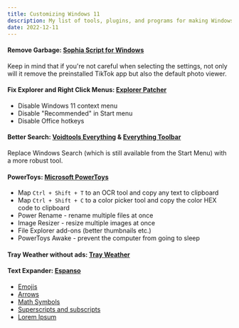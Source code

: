 ```yaml
---
title: Customizing Windows 11
description: My list of tools, plugins, and programs for making Windows 11 better
date: 2022-12-11
---
```


#### Remove Garbage: [Sophia Script for Windows](https://github.com/farag2/Sophia-Script-for-Windows)

Keep in mind that if you're not careful when selecting the settings, not only will it remove the preinstalled TikTok app but also the default photo viewer.

#### Fix Explorer and Right Click Menus: [Explorer Patcher](https://github.com/valinet/ExplorerPatcher)
 - Disable Windows 11 context menu
 - Disable "Recommended" in Start menu
 - Disable Office hotkeys

#### Better Search: [Voidtools Everything](https://www.voidtools.com/) & [Everything Toolbar](https://github.com/stnkl/EverythingToolbar)

Replace Windows Search (which is still available from the Start Menu) with a more robust tool.

#### PowerToys: [Microsoft PowerToys](https://github.com/microsoft/PowerToys)

 - Map `Ctrl + Shift + T` to an OCR tool and copy any text to clipboard
 - Map `Ctrl + Shift + C` to a color picker tool and copy the color HEX code to clipboard
 - Power Rename - rename multiple files at once
 - Image Resizer - resize multiple images at once
 - File Explorer add-ons (better thumbnails etc.)
 - PowerToys Awake - prevent the computer from going to sleep

#### Tray Weather without ads: [Tray Weather](https://github.com/FelixdelasPozas/TrayWeather)

#### Text Expander: [Espanso](https://espanso.org)
 - [Emojis](https://hub.espanso.org/all-emojis)
 - [Arrows](https://hub.espanso.org/arrows)
 - [Math Symbols](https://hub.espanso.org/math-symbols)
 - [Superscripts and subscripts](https://hub.espanso.org/supersubscript)
 - [Lorem Ipsum](https://hub.espanso.org/lorem)

